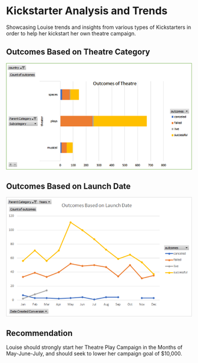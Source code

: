 # Kickstarter Analysis and Trends
Showcasing Louise trends and insights from various types of Kickstarters in order to help her kickstart her own theatre campaign. 

## Outcomes Based on Theatre Category
![theatre](M.1.Outcomes%20of%20Theatre.png)

## Outcomes Based on Launch Date
![launch](M.1.Outcomes%20based%20on%20Launch%20Date%20for%20Theatre.png)

## Recommendation
Louise should strongly start her Theatre Play Campaign in the Months of May-June-July, and should seek to lower her campaign goal of $10,000.
